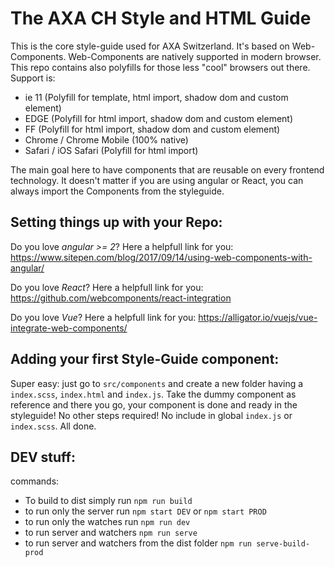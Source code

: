 # The AXA CH Style and HTML Guide
This is the core style-guide used for AXA Switzerland. It's based on Web-Components.
Web-Components are natively supported in modern browser. This repo contains also polyfills for those
less "cool" browsers out there. Support is:

* ie 11 (Polyfill for template, html import, shadow dom and custom element)
* EDGE (Polyfill for html import, shadow dom and custom element)
* FF (Polyfill for html import, shadow dom and custom element)
* Chrome / Chrome Mobile (100% native)
* Safari / iOS Safari (Polyfill for html import)

The main goal here to have components that are reusable on every frontend technology. It doesn't matter if you are using angular or React, you can always import the Components from the styleguide.

## Setting things up with your Repo:

Do you love _angular >= 2_? Here a helpfull link for you: https://www.sitepen.com/blog/2017/09/14/using-web-components-with-angular/

Do you love _React_? Here a helpfull link for you: https://github.com/webcomponents/react-integration

Do you love _Vue_? Here a helpfull link for you: https://alligator.io/vuejs/vue-integrate-web-components/

## Adding your first Style-Guide component:
Super easy: just go to `src/components` and create a new folder having a `index.scss`, `index.html` and `index.js`. Take the dummy component as reference and there you go, your component is done and ready in the styleguide! No other steps required! No include in global `index.js` or `index.scss`. All done.

## DEV stuff:

commands:

* To build to dist simply run `npm run build`
* to run only the server run `npm start DEV` or `npm start PROD`
* to run only the watches run `npm run dev`
* to run server and watchers `npm run serve`
* to run server and watchers from the dist folder `npm run serve-build-prod`
